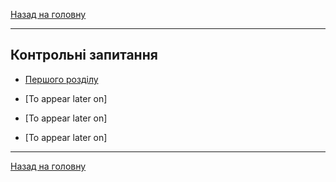 <!--DEBUG-->

[Назад на головну](../README.md)

---

## Контрольні запитання 

- [Першого розділу](chapter-1.md)

- [To appear later on]

- [To appear later on]

- [To appear later on]

---

[Назад на головну](../README.md)